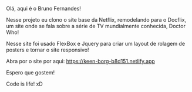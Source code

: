 Olá, aqui é o Bruno Fernandes!

Nesse projeto eu clono o site base da Netflix, remodelando para o Docflix, um site onde se fala sobre a série de TV mundialmente conhecida, Doctor Who!

Nesse site foi usado FlexBox e Jquery para criar um layout de rolagem de posters e tornar o site responsivo!

Abra por o site por aqui:
https://keen-borg-b8d151.netlify.app


Espero que gostem! 

Code is life! xD